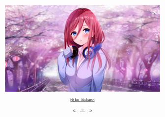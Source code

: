 
<div align="center">

 

 [![@ikx7a](https://github.com/ikx7a/Waifu/blob/main/Resources/Miku%20Nakano.png)](https://github.com/ikx7a)


  <a href="https://anilist.co/character/126373/Miku-Nakano"> `Miku Nakano` </a>



<a href="https://github.com/ikx7a/Waifu/tree/main/Makima"> `◁` </a>ㅤ<a href="https://github.com/ikx7a/Waifu"> `♡` </a>ㅤ<a href="https://github.com/ikx7a/Waifu/tree/main/Shikimori%20San"> `▷` </a>

</div>
